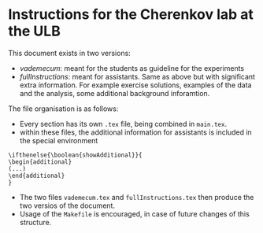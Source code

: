 # Instructions for the Cherenkov lab at the ULB

This document exists in two versions:
- *vademecum*: meant for the students as guideline for the experiments
- *fullInstructions*: meant for assistants. Same as above but with significant extra information. For example exercise solutions, examples of the data and the analysis, some additional background inforamtion.

The file organisation is as follows:
- Every section has its own `.tex` file, being combined in `main.tex`.
- within these files, the additional information for assistants is included in the special environment
```
\ifthenelse{\boolean{showAdditional}}{
\begin{additional}
(...)
\end{additional}
}
```
- The two files `vademecum.tex` and `fullInstructions.tex` then produce the two versios of the document.
- Usage of the `Makefile` is encouraged, in case of future changes of this structure.
